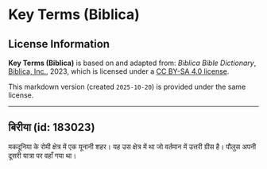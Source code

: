 # Key Terms (Biblica)

## License Information

**Key Terms (Biblica)** is based on and adapted from: _Biblica Bible Dictionary_, [Biblica, Inc.](https://www.biblica.com/), 2023, which is licensed under a [CC BY-SA 4.0 license](https://creativecommons.org/licenses/by-sa/4.0/legalcode.en).

This markdown version (created `2025-10-20`) is provided under the same license.



--------------------------------

## बिरीया (id: 183023)

मकदूनिया के रोमी क्षेत्र में एक यूनानी शहर। यह उस क्षेत्र में था जो वर्तमान में उत्तरी ग्रीस है। पौलुस अपनी दूसरी यात्रा पर वहाँ गया था।


